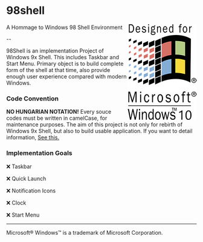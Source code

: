 # 98shell
<img align="right" src="https://github.com/0x00000FF/98shell/blob/master/docs/98shell-win10.png">
A Hommage to Windows 98 Shell Environment

--

98Shell is an implementation Project of Windows 9x Shell. This includes Taskbar and Start Menu. Primary object is to build complete form of the shell at that time, also provide enough user experience compared with modern Windows.


### Code Convention

**NO HUNGARIAN NOTATION!** Every souce codes must be written in camelCase, for maintenance purposes. The aim of this project is not only for rebirth of Windows 9x Shell, but also to build usable application. If you want to detail information, [See this.](docs/codeConvention.md)

### Implementation Goals

:x: Taskbar

:x: Quick Launch

:x: Notification Icons

:x: Clock

:x: Start Menu


---

Microsoft&reg; Windows™ is a trademark of Microsoft Corporation.
